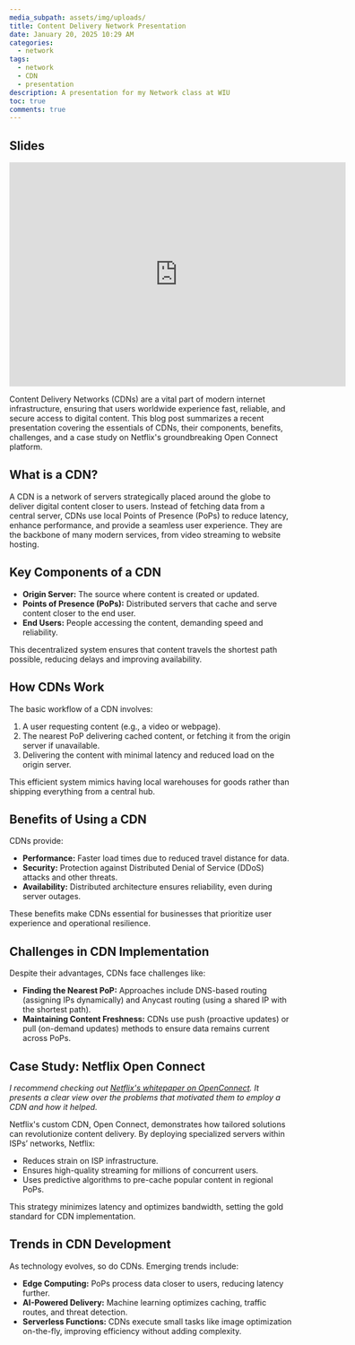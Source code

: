 ```yaml
---
media_subpath: assets/img/uploads/
title: Content Delivery Network Presentation
date: January 20, 2025 10:29 AM
categories:
  - network
tags:
  - network
  - CDN
  - presentation
description: A presentation for my Network class at WIU
toc: true
comments: true
---
```

## **Slides**

<iframe src="https://1drv.ms/p/c/b2077bd16acadf4a/IQRjHjYaqXk2Ro1_iqFXbQAZAWtN-vVaG8a8stvSPEQUy6g?em=2&amp;wdAr=1.33203125" width="600px" height="400px" frameborder="0">This is an embedded <a target="_blank" href="https://office.com">Microsoft Office</a> presentation, powered by <a target="_blank" href="https://office.com/webapps">Office</a>.</iframe>



Content Delivery Networks (CDNs) are a vital part of modern internet infrastructure, ensuring that users worldwide experience fast, reliable, and secure access to digital content. This blog post summarizes a recent presentation covering the essentials of CDNs, their components, benefits, challenges, and a case study on Netflix's groundbreaking Open Connect platform.

## **What is a CDN?**

A CDN is a network of servers strategically placed around the globe to deliver digital content closer to users. Instead of fetching data from a central server, CDNs use local Points of Presence (PoPs) to reduce latency, enhance performance, and provide a seamless user experience. They are the backbone of many modern services, from video streaming to website hosting.

## **Key Components of a CDN**

* **Origin Server:** The source where content is created or updated.
* **Points of Presence (PoPs):** Distributed servers that cache and serve content closer to the end user.
* **End Users:** People accessing the content, demanding speed and reliability.

This decentralized system ensures that content travels the shortest path possible, reducing delays and improving availability.

## **How CDNs Work**

The basic workflow of a CDN involves:

1. A user requesting content (e.g., a video or webpage).
2. The nearest PoP delivering cached content, or fetching it from the origin server if unavailable.
3. Delivering the content with minimal latency and reduced load on the origin server.

This efficient system mimics having local warehouses for goods rather than shipping everything from a central hub.

## **Benefits of Using a CDN**

CDNs provide:

* **Performance:** Faster load times due to reduced travel distance for data.
* **Security:** Protection against Distributed Denial of Service (DDoS) attacks and other threats.
* **Availability:** Distributed architecture ensures reliability, even during server outages.

These benefits make CDNs essential for businesses that prioritize user experience and operational resilience.

## **Challenges in CDN Implementation**

Despite their advantages, CDNs face challenges like:

* **Finding the Nearest PoP:** Approaches include DNS-based routing (assigning IPs dynamically) and Anycast routing (using a shared IP with the shortest path).
* **Maintaining Content Freshness:** CDNs use push (proactive updates) or pull (on-demand updates) methods to ensure data remains current across PoPs.

## **Case Study: Netflix Open Connect**

*I recommend checking out [Netflix's whitepaper on OpenConnect](https://openconnect.netflix.com/Open-Connect-Briefing-Paper.pdf). It presents a clear view over the problems that motivated them to employ a CDN and how it helped.* 

Netflix's custom CDN, Open Connect, demonstrates how tailored solutions can revolutionize content delivery. By deploying specialized servers within ISPs’ networks, Netflix:

* Reduces strain on ISP infrastructure.
* Ensures high-quality streaming for millions of concurrent users.
* Uses predictive algorithms to pre-cache popular content in regional PoPs.

This strategy minimizes latency and optimizes bandwidth, setting the gold standard for CDN implementation.

## **Trends in CDN Development**

As technology evolves, so do CDNs. Emerging trends include:

* **Edge Computing:** PoPs process data closer to users, reducing latency further.
* **AI-Powered Delivery:** Machine learning optimizes caching, traffic routes, and threat detection.
* **Serverless Functions:** CDNs execute small tasks like image optimization on-the-fly, improving efficiency without adding complexity.
